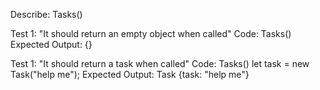 Describe: Tasks()

Test 1: "It should return an empty object when called"
Code:
    Tasks()
Expected Output: {}

Test 1: "It should return a task when called"
Code:
    Tasks()
    let task = new Task("help me");
Expected Output: Task {task: "help me"}